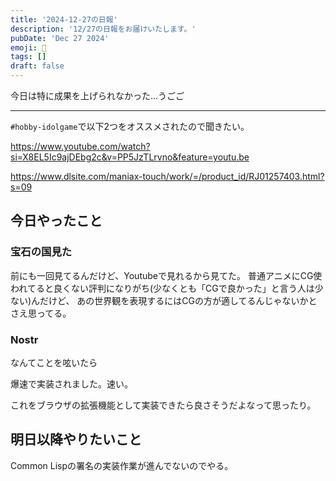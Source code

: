 ```yaml
---
title: '2024-12-27の日報'
description: '12/27の日報をお届けいたします。'
pubDate: 'Dec 27 2024'
emoji: 🦊
tags: []
draft: false
---
```


今日は特に成果を上げられなかった...うごご

---

`#hobby-idolgame`で以下2つをオススメされたので聞きたい。

https://www.youtube.com/watch?si=X8EL5Ic9ajDEbg2c&v=PP5JzTLrvno&feature=youtu.be

https://www.dlsite.com/maniax-touch/work/=/product_id/RJ01257403.html?s=09

## 今日やったこと

### 宝石の国見た

前にも一回見てるんだけど、Youtubeで見れるから見てた。
普通アニメにCG使われてると良くない評判になりがち(少なくとも「CGで良かった」と言う人は少ない)んだけど、
あの世界観を表現するにはCGの方が適してるんじゃないかとさえ思ってる。

### Nostr

<div id="nostr-embed-note15rvjfncr2tu7htdg9vw4wu7870gytylmrfylnxn09p3ks64cf3wqtanwyl"></div><script>  !(function () {    const n=document.createElement('script');n.type='text/javascript';n.async=!0;n.src='https://cdn.jsdelivr.net/gh/nostrband/nostr-embed@0.1.16/dist/nostr-embed.js';    const options = {      showZaps: true,      showCopyAddr: false,      hideNostrich: false,      showFollowing: true,    };    n.onload=function () {      nostrEmbed.init(        'note15rvjfncr2tu7htdg9vw4wu7870gytylmrfylnxn09p3ks64cf3wqtanwyl',        '#nostr-embed-note15rvjfncr2tu7htdg9vw4wu7870gytylmrfylnxn09p3ks64cf3wqtanwyl',        '',        options      );    };const a=document.getElementsByTagName('script')[0];a.parentNode.insertBefore(n, a);  })();</script>

なんてことを呟いたら

<div id="nostr-embed-note1ztjgr8qs72mjnza8qvt63rw5eud3vmhqd687tmww7u9l4frna7wsu5c84a"></div><script>  !(function () {    const n=document.createElement('script');n.type='text/javascript';n.async=!0;n.src='https://cdn.jsdelivr.net/gh/nostrband/nostr-embed@0.1.16/dist/nostr-embed.js';    const options = {      showZaps: true,      showCopyAddr: false,      hideNostrich: false,      showFollowing: true,    };    n.onload=function () {      nostrEmbed.init(        'note1ztjgr8qs72mjnza8qvt63rw5eud3vmhqd687tmww7u9l4frna7wsu5c84a',        '#nostr-embed-note1ztjgr8qs72mjnza8qvt63rw5eud3vmhqd687tmww7u9l4frna7wsu5c84a',        '',        options      );    };const a=document.getElementsByTagName('script')[0];a.parentNode.insertBefore(n, a);  })();</script>

爆速で実装されました。速い。

これをブラウザの拡張機能として実装できたら良さそうだよなって思ったり。

## 明日以降やりたいこと

Common Lispの署名の実装作業が進んでないのでやる。
